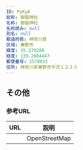 ```yaml
---
ID: PyKyA
総称: 御嶽神社
名称: 御嶽神社
名称読み: null
別名: null
都道府県: 神奈川県
区域: 秦野市
緯度: 35.370288
経度: 139.2084447
郵便番号: 2570015
住所: 神奈川県秦野市平沢１２２３
---
```


## その他

### 参考URL

| URL | 説明          |
| --- | ------------- |
|     | OpenStreetMap |
